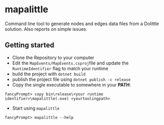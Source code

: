# mapalittle
Command line tool to generate nodes and edges data files from a Dolittle solution. Also reports on simple issues.

## Getting started
- Clone the Repository to your computer
- Edit the `MapEvents/MapEvents.csproj`file and update the `RuntimeIdentifier` flag to match your runtime
- build the project with `dotnet build`
- publish the project file using `dotnet publish -c release`
- Copy the single executable to somewhere in your **PATH**: 
```
fancyPrompt> copy bin\release\<your runtime identifier>\mapalittle(.exe) <yourtoolingpath>
```
- Start using `mapalittle`
```
fancyPrompt> mapalittle --help
```
